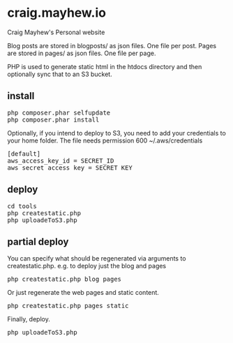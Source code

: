 # craig.mayhew.io

Craig Mayhew's Personal website

Blog posts are stored in blogposts/ as json files. One file per post.
Pages are stored in pages/ as json files. One file per page.

PHP is used to generate static html in the htdocs directory and then optionally sync that to an S3 bucket.

## install

<pre>
php composer.phar selfupdate
php composer.phar install
</pre>

Optionally, if you intend to deploy to S3, you need to add your credentials to your home folder. The file needs permission 600 ~/.aws/credentials

<pre>
[default]
aws_access_key_id = SECRET_ID
aws_secret_access_key = SECRET_KEY
</pre>

## deploy

<pre>
cd tools
php createstatic.php
php uploadeToS3.php
</pre>

## partial deploy

You can specify what should be regenerated via arguments to createstatic.php.  e.g. to deploy just the blog and pages
<pre>
php createstatic.php blog pages 
</pre>

Or just regenerate the web pages and static content.
<pre>
php createstatic.php pages static 
</pre>

Finally, deploy.
<pre>
php uploadeToS3.php
</pre>
